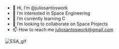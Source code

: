 - 👋 Hi, I’m @juliosantoswork
- 👀 I’m interested in Space Engineering
- 🌱 I’m currently learning C
- 💞️ I’m looking to collaborate on Space Projects
- 📫 How to reach me juliosantoswork@gmail.com

<!---
juliosantoswork/juliosantoswork is a ✨ special ✨ repository because its `README.md` (this file) appears on your GitHub profile.
You can click the Preview link to take a look at your changes.
--->


![ESA_gif](https://user-images.githubusercontent.com/78261434/216694972-6aba89bc-b13f-467e-8eb6-ab180be34443.gif)
